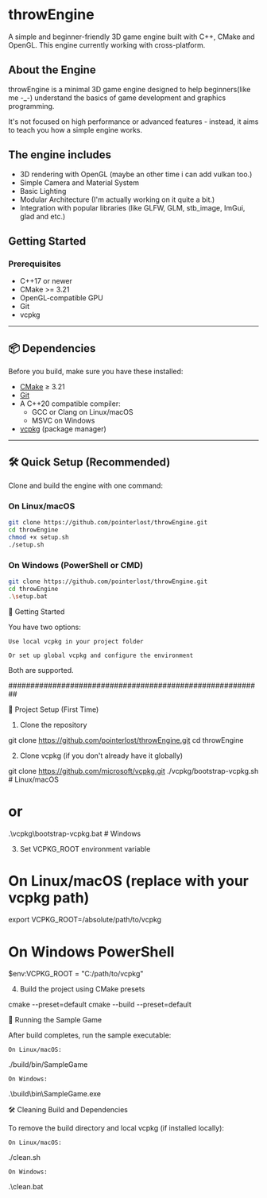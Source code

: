 # throwEngine

A simple and beginner-friendly 3D game engine built with C++, CMake and OpenGL.
This engine currently working with cross-platform.

## About the Engine

throwEngine is a minimal 3D game engine designed to help beginners(like me -_-) understand
the basics of game development and graphics programming.

It's not focused on high performance or advanced features - instead,
it aims to teach you how a simple engine works.

## The engine includes
- 3D rendering with OpenGL (maybe an other time i can add vulkan too.)
- Simple Camera and Material System
- Basic Lighting
- Modular Architecture (I'm actually working on it quite a bit.)
- Integration with popular libraries (like GLFW, GLM, stb_image, ImGui, glad and etc.)

## Getting Started

### Prerequisites
- C++17 or newer
- CMake >= 3.21
- OpenGL-compatible GPU
- Git
- vcpkg

---

## 📦 Dependencies

Before you build, make sure you have these installed:

- [CMake](https://cmake.org/) ≥ 3.21
- [Git](https://git-scm.com/)
- A C++20 compatible compiler:
  - GCC or Clang on Linux/macOS
  - MSVC on Windows
- [vcpkg](https://github.com/microsoft/vcpkg) (package manager)

---

## 🛠 Quick Setup (Recommended)

Clone and build the engine with one command:

### On Linux/macOS
```bash
git clone https://github.com/pointerlost/throwEngine.git
cd throwEngine
chmod +x setup.sh
./setup.sh
```

### On Windows (PowerShell or CMD)
```bash
git clone https://github.com/pointerlost/throwEngine.git
cd throwEngine
.\setup.bat
```

🚀 Getting Started

You have two options:

    Use local vcpkg in your project folder

    Or set up global vcpkg and configure the environment

Both are supported.

##########################################################

🔧 Project Setup (First Time)
1. Clone the repository

git clone https://github.com/pointerlost/throwEngine.git
cd throwEngine

2. Clone vcpkg (if you don't already have it globally)

git clone https://github.com/microsoft/vcpkg.git
./vcpkg/bootstrap-vcpkg.sh  # Linux/macOS
# or
.\vcpkg\bootstrap-vcpkg.bat # Windows

3. Set VCPKG_ROOT environment variable

# On Linux/macOS (replace with your vcpkg path)
export VCPKG_ROOT=/absolute/path/to/vcpkg

# On Windows PowerShell
$env:VCPKG_ROOT = "C:/path/to/vcpkg"

4. Build the project using CMake presets

cmake --preset=default
cmake --build --preset=default

🧪 Running the Sample Game

After build completes, run the sample executable:

    On Linux/macOS:

./build/bin/SampleGame

    On Windows:

.\build\bin\SampleGame.exe

🛠 Cleaning Build and Dependencies

To remove the build directory and local vcpkg (if installed locally):

    On Linux/macOS:

./clean.sh

    On Windows:

.\clean.bat

